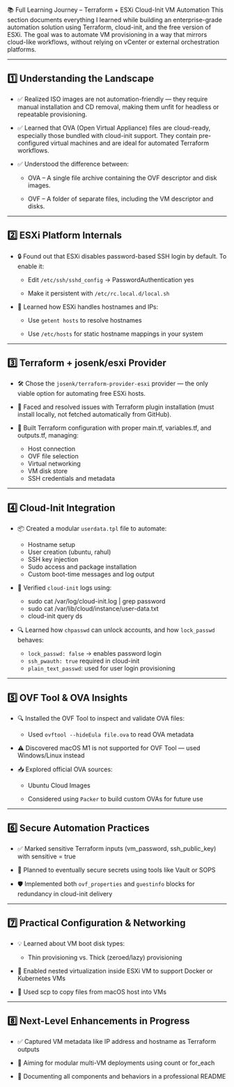 📚 Full Learning Journey – Terraform + ESXi Cloud-Init VM Automation
This section documents everything I learned while building an enterprise-grade automation solution using Terraform, cloud-init, and the free version of ESXi. The goal was to automate VM provisioning in a way that mirrors cloud-like workflows, without relying on vCenter or external orchestration platforms.

---

## 1️⃣ Understanding the Landscape

- ✅ Realized ISO images are not automation-friendly — they require manual installation and CD removal, making them unfit for headless or repeatable provisioning.

- ✅ Learned that OVA (Open Virtual Appliance) files are cloud-ready, especially those bundled with cloud-init support. They contain pre-configured virtual machines and are ideal for automated Terraform workflows.

- ✅ Understood the difference between:

    - OVA – A single file archive containing the OVF descriptor and disk images.

    - OVF – A folder of separate files, including the VM descriptor and disks.

---

## 2️⃣ ESXi Platform Internals

- 🔒 Found out that ESXi disables password-based SSH login by default. To enable it:

    - Edit `/etc/ssh/sshd_config` → PasswordAuthentication yes

    - Make it persistent with `/etc/rc.local.d/local.sh`

- 🧠 Learned how ESXi handles hostnames and IPs:

    - Use `getent hosts` to resolve hostnames

    - Use `/etc/hosts` for static hostname mappings in your system

---

## 3️⃣ Terraform + josenk/esxi Provider

- 🛠 Chose the `josenk/terraform-provider-esxi` provider — the only viable option for automating free ESXi hosts.

- 🧪 Faced and resolved issues with Terraform plugin installation (must install locally, not fetched automatically from GitHub).

- 🧱 Built Terraform configuration with proper main.tf, variables.tf, and outputs.tf, managing:

    - Host connection
    - OVF file selection
    - Virtual networking
    - VM disk store
    - SSH credentials and metadata

---

## 4️⃣ Cloud-Init Integration

- 📦 Created a modular `userdata.tpl` file to automate:
    - Hostname setup
    - User creation (ubuntu, rahul)
    - SSH key injection
    - Sudo access and package installation
    - Custom boot-time messages and log output

- 📜 Verified `cloud-init` logs using:
    - sudo cat /var/log/cloud-init.log | grep password
    - sudo cat /var/lib/cloud/instance/user-data.txt
    - cloud-init query ds

- 🔍 Learned how `chpasswd` can unlock accounts, and how `lock_passwd` behaves:
    - `lock_passwd: false` → enables password login
    - `ssh_pwauth: true` required in cloud-init
    - `plain_text_passwd`: used for user login provisioning

---

## 5️⃣ OVF Tool & OVA Insights

- 🔍 Installed the OVF Tool to inspect and validate OVA files:

    - Used `ovftool --hideEula file.ova` to read OVA metadata

- ⚠️ Discovered macOS M1 is not supported for OVF Tool — used Windows/Linux instead

- 📥 Explored official OVA sources:

    - Ubuntu Cloud Images

    - Considered using `Packer` to build custom OVAs for future use

---

## 6️⃣ Secure Automation Practices

- ✅ Marked sensitive Terraform inputs (vm_password, ssh_public_key) with sensitive = true

- 🔐 Planned to eventually secure secrets using tools like Vault or SOPS

- 🛡 Implemented both `ovf_properties` and `guestinfo` blocks for redundancy in cloud-init delivery

---

## 7️⃣ Practical Configuration & Networking

- 💡 Learned about VM boot disk types:

    - Thin provisioning vs. Thick (zeroed/lazy) provisioning

- 🧬 Enabled nested virtualization inside ESXi VM to support Docker or Kubernetes VMs

- 🔄 Used scp to copy files from macOS host into VMs

---

## 8️⃣ Next-Level Enhancements in Progress

- ✅ Captured VM metadata like IP address and hostname as Terraform outputs

- 🎯 Aiming for modular multi-VM deployments using count or for_each

- 📘 Documenting all components and behaviors in a professional README